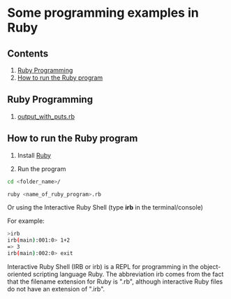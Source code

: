 Some programming examples in Ruby
===========================

## Contents
1. [Ruby Programming](#ruby-programming)
2. [How to run the Ruby program](#how-to-run-the-ruby-program)

## Ruby Programming

1. [output_with_puts.rb](https://github.com/ramonfigueiredopessoa/ruby_programming/blob/master/src/output_with_puts.rb)

## How to run the Ruby program

1. Install [Ruby](https://www.ruby-lang.org/en/)

2. Run the program

```sh
cd <folder_name>/

ruby <name_of_ruby_program>.rb
```

Or using the Interactive Ruby Shell (type **irb** in the terminal/console)

For example:
```sh
>irb
irb(main):001:0> 1+2
=> 3
irb(main):002:0> exit
```

Interactive Ruby Shell (IRB or irb) is a REPL for programming in the object-oriented scripting language Ruby. The abbreviation irb comes from the fact that the filename extension for Ruby is ".rb", although interactive Ruby files do not have an extension of ".irb".